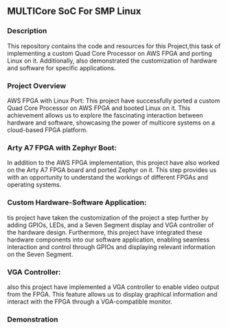 ## MULTICore SoC For SMP Linux

### Description
This repository contains the code and resources for this Project,this task of implementing a custom Quad Core Processor on AWS FPGA and porting Linux on it. Additionally, also demonstrated the customization of hardware and software for specific applications.
### Project Overview
AWS FPGA with Linux Port: This project have successfully ported a custom Quad Core Processor on AWS FPGA and booted Linux on it. This achievement allows us to explore the fascinating interaction between hardware and software, showcasing the power of multicore systems on a cloud-based FPGA platform.

### Arty A7 FPGA with Zephyr Boot: 
In addition to the AWS FPGA implementation, this project have also worked on the Arty A7 FPGA board and ported Zephyr on it. This step provides us with an opportunity to understand the workings of different FPGAs and operating systems.

### Custom Hardware-Software Application: 
tis project have taken the customization of the project a step further by adding GPIOs, LEDs, and a Seven Segment display and VGA controller of the hardware design. Furthermore, this project have integrated these hardware components into our software application, enabling seamless interaction and control through GPIOs and displaying relevant information on the Seven Segment.

### VGA Controller: 
also this project have implemented a VGA controller to enable video output from the FPGA. This feature allows us to display graphical information and interact with the FPGA through a VGA-compatible monitor.

### Demonstration
